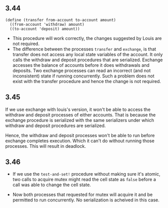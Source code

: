 ## 3.44
```
(define (transfer from-account to-account amount)
  ((from-account 'withdraw) amount)
  ((to-account 'deposit) amount))
```
- This procedure will work correctly, the changes suggested by Louis are not required. 
- The difference between the processes `transfer` and `exchange`, is that transfer does not access any local state variables of the account. It only calls the withdraw and deposit procedures that are serialized. Exchange accesses the balance of accounts before it does withdrawals and deposits. Two exchange processes can read an incorrect (and not inconsistent) state if running concurrently. Such a problem does not exist with the transfer procedure and hence the change is not required.

## 3.45
If we use exchange with louis's version, it won't be able to access the withdraw and deposit processes of either accounts. That is because the exchange procedure is serialized with the same serializers under which withdraw and deposit procedures are serialized.

Hence, the withdraw and deposit processes won't be able to run before exchange completes execution. Which it can't do without running those processes. This will result in deadlock.

## 3.46
- If we use the `test-and-set!` procedure without making sure it's atomic, two calls to acquire mutex might read the cell state as `false` before a call was able to change the cell state.  

- Now both processes that requested for mutex will acquire it and be permitted to run concurrently. No serialization is acheived in this case. 